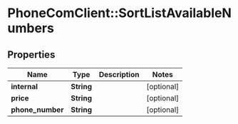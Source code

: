 # PhoneComClient::SortListAvailableNumbers

## Properties
Name | Type | Description | Notes
------------ | ------------- | ------------- | -------------
**internal** | **String** |  | [optional]
**price** | **String** |  | [optional]
**phone_number** | **String** |  | [optional]


